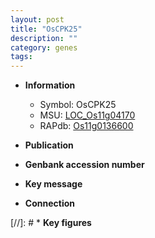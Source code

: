 ```yaml
---
layout: post
title: "OsCPK25"
description: ""
category: genes
tags: 
---
```


* **Information**  
    + Symbol: OsCPK25  
    + MSU: [LOC_Os11g04170](http://rice.uga.edu/cgi-bin/ORF_infopage.cgi?orf=LOC_Os11g04170)  
    + RAPdb: [Os11g0136600](http://rapdb.dna.affrc.go.jp/viewer/gbrowse_details/irgsp1?name=Os11g0136600)  

* **Publication**  

* **Genbank accession number**  

* **Key message**  

* **Connection**  

[//]: # * **Key figures**  


